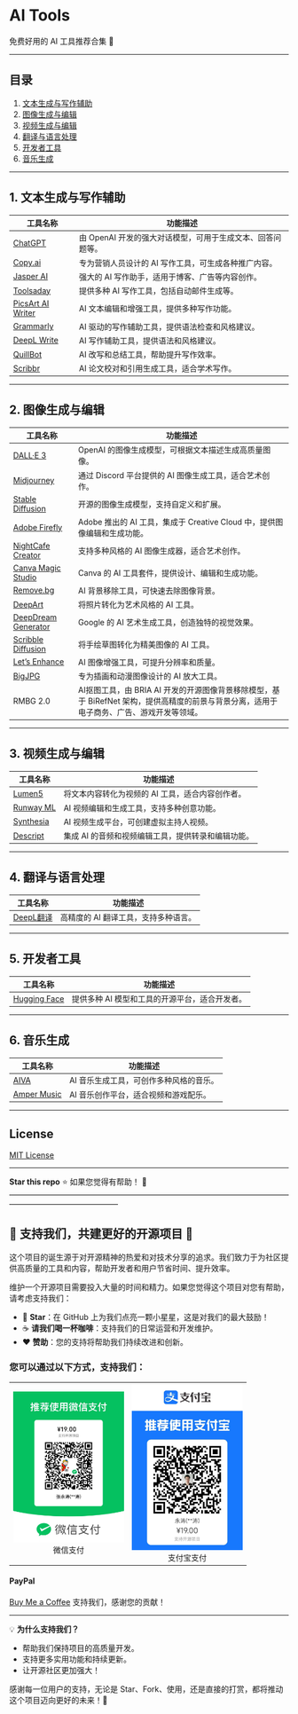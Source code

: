# AI Tools

免费好用的 AI 工具推荐合集 🚀

---

## 目录
1. [文本生成与写作辅助](#文本生成与写作辅助)
2. [图像生成与编辑](#图像生成与编辑)
3. [视频生成与编辑](#视频生成与编辑)
4. [翻译与语言处理](#翻译与语言处理)
5. [开发者工具](#开发者工具)
6. [音乐生成](#音乐生成)

---

## 1. 文本生成与写作辅助

| 工具名称 | 功能描述 |
| --- | --- |
| [ChatGPT](https://chat.openai.com) | 由 OpenAI 开发的强大对话模型，可用于生成文本、回答问题等。 |
| [Copy.ai](https://www.copy.ai) | 专为营销人员设计的 AI 写作工具，可生成各种推广内容。 |
| [Jasper AI](https://www.jasper.ai) | 强大的 AI 写作助手，适用于博客、广告等内容创作。 |
| [Toolsaday](https://toolsaday.com) | 提供多种 AI 写作工具，包括自动邮件生成等。 |
| [PicsArt AI Writer](https://picsart.com/ai-writer) | AI 文本编辑和增强工具，提供多种写作功能。 |
| [Grammarly](https://www.grammarly.com) | AI 驱动的写作辅助工具，提供语法检查和风格建议。 |
| [DeepL Write](https://www.deepl.com/write) | AI 写作辅助工具，提供语法和风格建议。 |
| [QuillBot](https://quillbot.com) | AI 改写和总结工具，帮助提升写作效率。 |
| [Scribbr](https://www.scribbr.com) | AI 论文校对和引用生成工具，适合学术写作。 |

---

## 2. 图像生成与编辑

| 工具名称 | 功能描述 |
| --- | --- |
| [DALL·E 3](https://www.bing.com/create) | OpenAI 的图像生成模型，可根据文本描述生成高质量图像。 |
| [Midjourney](https://www.midjourney.com) | 通过 Discord 平台提供的 AI 图像生成工具，适合艺术创作。 |
| [Stable Diffusion](https://stability.ai) | 开源的图像生成模型，支持自定义和扩展。 |
| [Adobe Firefly](https://www.adobe.com/sensei/generative-ai/firefly.html) | Adobe 推出的 AI 工具，集成于 Creative Cloud 中，提供图像编辑和生成功能。 |
| [NightCafe Creator](https://creator.nightcafe.studio) | 支持多种风格的 AI 图像生成器，适合艺术创作。 |
| [Canva Magic Studio](https://www.canva.com/magic-studio) | Canva 的 AI 工具套件，提供设计、编辑和生成功能。 |
| [Remove.bg](https://www.remove.bg) | AI 背景移除工具，可快速去除图像背景。 |
| [DeepArt](https://deepart.io) | 将照片转化为艺术风格的 AI 工具。 |
| [DeepDream Generator](https://deepdreamgenerator.com) | Google 的 AI 艺术生成工具，创造独特的视觉效果。 |
| [Scribble Diffusion](https://scribblediffusion.com) | 将手绘草图转化为精美图像的 AI 工具。 |
| [Let’s Enhance](https://letsenhance.io) | AI 图像增强工具，可提升分辨率和质量。 |
| [BigJPG](https://bigjpg.com) | 专为插画和动漫图像设计的 AI 放大工具。 |
| RMBG 2.0 | AI抠图工具，由 BRIA AI 开发的开源图像背景移除模型，基于 BiRefNet 架构，提供高精度的前景与背景分离，适用于电子商务、广告、游戏开发等领域。 |

---

## 3. 视频生成与编辑

| 工具名称 | 功能描述 |
| --- | --- |
| [Lumen5](https://www.lumen5.com) | 将文本内容转化为视频的 AI 工具，适合内容创作者。 |
| [Runway ML](https://runwayml.com) | AI 视频编辑和生成工具，支持多种创意功能。 |
| [Synthesia](https://www.synthesia.io) | AI 视频生成平台，可创建虚拟主持人视频。 |
| [Descript](https://www.descript.com) | 集成 AI 的音频和视频编辑工具，提供转录和编辑功能。 |

---

## 4. 翻译与语言处理

| 工具名称 | 功能描述 |
| --- | --- |
| [DeepL翻译](https://www.deepl.com/translator) | 高精度的 AI 翻译工具，支持多种语言。 |

---

## 5. 开发者工具

| 工具名称 | 功能描述 |
| --- | --- |
| [Hugging Face](https://huggingface.co) | 提供多种 AI 模型和工具的开源平台，适合开发者。 |

---

## 6. 音乐生成

| 工具名称 | 功能描述 |
| --- | --- |
| [AIVA](https://www.aiva.ai) | AI 音乐生成工具，可创作多种风格的音乐。 |
| [Amper Music](https://www.ampermusic.com) | AI 音乐创作平台，适合视频和游戏配乐。 |

---

## License

[MIT License](LICENSE)

---

**Star this repo** ⭐ 如果您觉得有帮助！ 🙌
——————————————————————————————————————————————————
## 🎉 支持我们，共建更好的开源项目 🚀

这个项目的诞生源于对开源精神的热爱和对技术分享的追求。我们致力于为社区提供高质量的工具和内容，帮助开发者和用户节省时间、提升效率。

维护一个开源项目需要投入大量的时间和精力。如果您觉得这个项目对您有帮助，请考虑支持我们：

- 🌟 **Star**：在 GitHub 上为我们点亮一颗小星星，这是对我们的最大鼓励！
- ☕ **请我们喝一杯咖啡**：支持我们的日常运营和开发维护。
- ❤️ **赞助**：您的支持将帮助我们持续改进和创新。

### 您可以通过以下方式，支持我们：

<table>
  <tr>
    <td align="center">
      <img src="./wechat-qrcode.png" alt="微信支付二维码" width="200" /><br />
      微信支付
    </td>
    <td align="center">
      <img src="./alipay-qrcode.png" alt="支付宝支付二维码" width="200" /><br />
      支付宝支付
    </td>
  </tr>
</table>

#### PayPal
[Buy Me a Coffee](https://www.paypal.com/paypalme/zytai/3) 支持我们，感谢您的贡献！

---

💡 **为什么支持我们？**
- 帮助我们保持项目的高质量开发。
- 支持更多实用功能和持续更新。
- 让开源社区更加强大！

感谢每一位用户的支持，无论是 Star、Fork、使用，还是直接的打赏，都将推动这个项目迈向更好的未来！💪
